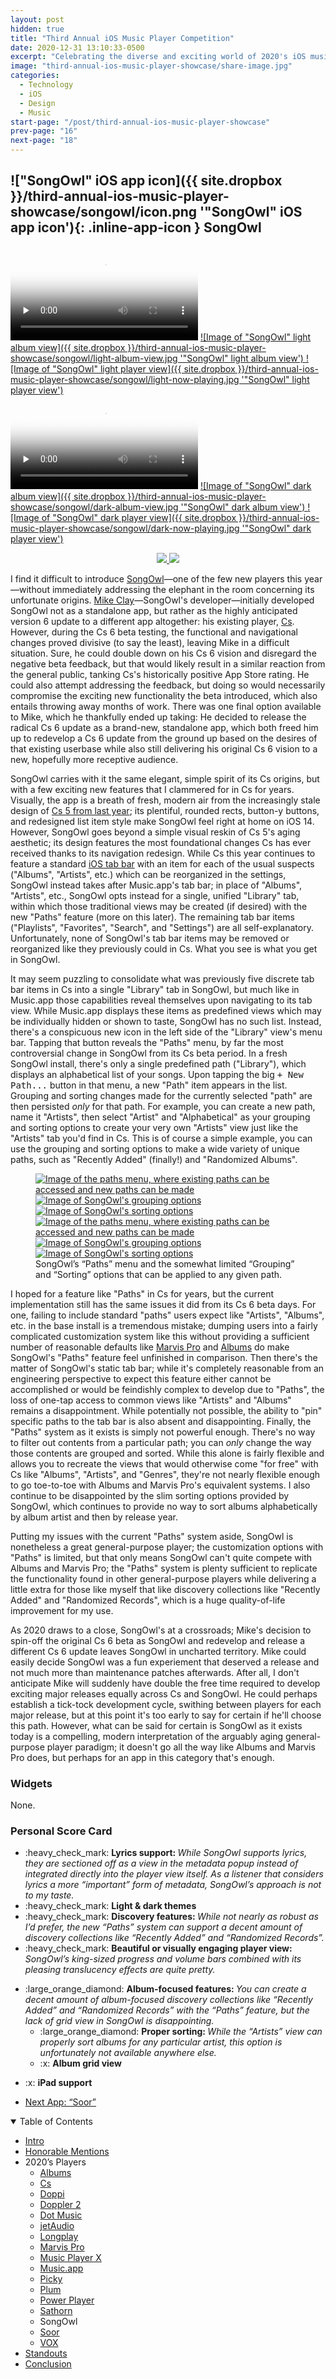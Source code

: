 ```yaml
---
layout: post
hidden: true
title: "Third Annual iOS Music Player Competition"
date: 2020-12-31 13:10:33-0500
excerpt: "Celebrating the diverse and exciting world of 2020's iOS music players."
image: "third-annual-ios-music-player-showcase/share-image.jpg"
categories:
  - Technology
  - iOS
  - Design
  - Music
start-page: "/post/third-annual-ios-music-player-showcase"
prev-page: "16"
next-page: "18"
---
```


## !["SongOwl" iOS app icon]({{ site.dropbox }}/third-annual-ios-music-player-showcase/songowl/icon.png '"SongOwl" iOS app icon'){: .inline-app-icon } SongOwl

<div class="show-when-light edge-to-edge large three-images ios-screenshot">
<video controls preload="none" poster="{{ site.dropbox }}/third-annual-ios-music-player-showcase/songowl/light-usage-poster.jpg" alt="Video demonstrating 'SongOwl' usage in light mode" title="Demonstrating 'SongOwl' usage in light mode">
    <source src="{{ site.dropbox }}/third-annual-ios-music-player-showcase/songowl/light-usage.mp4" type="video/mp4">
    <source src="{{ site.dropbox }}/third-annual-ios-music-player-showcase/songowl/light-usage.webm" type="video/webm">
    <source src="{{ site.dropbox }}/third-annual-ios-music-player-showcase/songowl/light-usage.ogv" type="video/ogg">
    [HTML5 video tag not supported by your browser]
</video>
<a markdown="1" href="{{ site.dropbox }}/third-annual-ios-music-player-showcase/songowl/light-album-view.jpg">
![Image of "SongOwl" light album view]({{ site.dropbox }}/third-annual-ios-music-player-showcase/songowl/light-album-view.jpg '"SongOwl" light album view')
</a>
<a markdown="1" href="{{ site.dropbox }}/third-annual-ios-music-player-showcase/songowl/light-now-playing.jpg">
![Image of "SongOwl" light player view]({{ site.dropbox }}/third-annual-ios-music-player-showcase/songowl/light-now-playing.jpg '"SongOwl" light player view')
</a>
</div>
<div class="show-when-dark edge-to-edge large three-images ios-screenshot">
<video controls preload="none" poster="{{ site.dropbox }}/third-annual-ios-music-player-showcase/songowl/dark-usage-poster.jpg" alt="Video demonstrating 'SongOwl' usage in dark mode" title="Demonstrating 'SongOwl' usage in dark mode">
    <source src="{{ site.dropbox }}/third-annual-ios-music-player-showcase/songowl/dark-usage.mp4" type="video/mp4">
    <source src="{{ site.dropbox }}/third-annual-ios-music-player-showcase/songowl/dark-usage.webm" type="video/webm">
    <source src="{{ site.dropbox }}/third-annual-ios-music-player-showcase/songowl/dark-usage.ogv" type="video/ogg">
    [HTML5 video tag not supported by your browser]
</video>
<a markdown="1" href="{{ site.dropbox }}/third-annual-ios-music-player-showcase/songowl/dark-album-view.jpg">
![Image of "SongOwl" dark album view]({{ site.dropbox }}/third-annual-ios-music-player-showcase/songowl/dark-album-view.jpg '"SongOwl" dark album view')
</a>
<a markdown="1" href="{{ site.dropbox }}/third-annual-ios-music-player-showcase/songowl/dark-now-playing.jpg">
![Image of "SongOwl" dark player view]({{ site.dropbox }}/third-annual-ios-music-player-showcase/songowl/dark-now-playing.jpg '"SongOwl" dark player view')
</a>
</div>

<figure style="text-align:center" class="inline app-download">
<a href="https://apps.apple.com/us/app/songowl-music-player/id1492630850">
<img class="show-when-light" src="{{ site.dropbox }}/third-annual-ios-music-player-showcase/light-download-on-the-app-store.svg" />
<img class="show-when-dark" src="{{ site.dropbox }}/third-annual-ios-music-player-showcase/dark-download-on-the-app-store.svg" />
</a>
</figure>

I find it difficult to introduce [SongOwl](https://apps.apple.com/us/app/songowl-music-player/id1492630850)—one of the few new players this year—without immediately addressing the elephant in the room concerning its unfortunate origins. [Mike Clay](https://twitter.com/CsMusicPlayer)—SongOwl's developer—initially developed SongOwl not as a standalone app, but rather as the highly anticipated version 6 update to a different app altogether: his existing player, [Cs](https://apps.apple.com/us/app/cs-music-player/id924491991). However, during the Cs 6 beta testing, the functional and navigational changes proved divisive (to say the least), leaving Mike in a difficult situation. Sure, he could double down on his Cs 6 vision and disregard the negative beta feedback, but that would likely result in a similar reaction from the general public, tanking Cs's historically positive App Store rating. He could also attempt addressing the feedback, but doing so would necessarily compromise the exciting new functionality the beta introduced, which also entails throwing away months of work. There was one final option available to Mike, which he thankfully ended up taking: He decided to release the radical Cs 6 update as a brand-new, standalone app, which both freed him up to redevelop a Cs 6 update from the ground up based on the desires of that existing userbase while also still delivering his original Cs 6 vision to a new, hopefully more receptive audience.

SongOwl carries with it the same elegant, simple spirit of its Cs origins, but with a few exciting new features that I clammered for in Cs for years. Visually, the app is a breath of fresh, modern air from the increasingly stale design of [Cs 5 from last year](https://barrowclift.me/post/second-annual-ios-music-player-competition#--cs); its plentiful, rounded rects, button-y buttons, and redesigned list item style make SongOwl feel right at home on iOS 14. However, SongOwl goes beyond a simple visual reskin of Cs 5's aging aesthetic; its design features the most foundational changes Cs has ever received thanks to its navigation redesign. While Cs this year continues to feature a standard [iOS tab bar](https://developer.apple.com/design/human-interface-guidelines/ios/bars/tab-bars/) with an item for each of the usual suspects ("Albums", "Artists", etc.) which can be reorganized in the settings, SongOwl instead takes after Music.app's tab bar; in place of "Albums", "Artists", etc., SongOwl opts instead for a single, unified "Library" tab, within which those traditional views may be created (if desired) with the new "Paths" feature (more on this later). The remaining tab bar items ("Playlists", "Favorites", "Search", and "Settings") are all self-explanatory. Unfortunately, none of SongOwl's tab bar items may be removed or reorganized like they previously could in Cs. What you see is what you get in SongOwl.

It may seem puzzling to consolidate what was previously five discrete tab bar items in Cs into a single "Library" tab in SongOwl, but much like in Music.app those capabilities reveal themselves upon navigating to its tab view. While Music.app displays these items as predefined views which may be individually hidden or shown to taste, SongOwl has no such list. Instead, there's a conspicuous new icon in the left side of the "Library" view's menu bar. Tapping that button reveals the "Paths" menu, by far the most controversial change in SongOwl from its Cs beta period. In a fresh SongOwl install, there's only a single predefined path ("Library"), which displays an alphabetical list of your songs. Upon tapping the big <kbd>+ New Path...</kbd> button in that menu, a new "Path" item appears in the list. Grouping and sorting changes made for the currently selected "path" are then persisted *only* for that path. For example, you can create a new path, name it "Artists", then select "Artist" and "Alphabetical" as your grouping and sorting options to create your very own "Artists" view just like the "Artists" tab you'd find in Cs. This is of course a simple example, you can use the grouping and sorting options to make a wide variety of unique paths, such as "Recently Added" (finally!) and "Randomized Albums".

<figure class="three-images ios-screenshot">
<a class="show-when-light" href="{{ site.dropbox }}/third-annual-ios-music-player-showcase/songowl/light-paths-1.webp">
<picture>
  <source srcset="{{ site.dropbox }}/third-annual-ios-music-player-showcase/songowl/light-paths-1.webp">
  <img title="The Paths menu, where existing paths can be accessed and new paths can be made" alt="Image of the paths menu, where existing paths can be accessed and new paths can be made" src="{{ site.dropbox }}/third-annual-ios-music-player-showcase/songowl/light-paths-1.jpg">
</picture>
</a>
<a class="show-when-light" href="{{ site.dropbox }}/third-annual-ios-music-player-showcase/songowl/light-paths-2.webp">
<picture>
  <source srcset="{{ site.dropbox }}/third-annual-ios-music-player-showcase/songowl/light-paths-2.webp">
  <img title="SongOwl's grouping options" alt="Image of SongOwl's grouping options" src="{{ site.dropbox }}/third-annual-ios-music-player-showcase/songowl/light-paths-2.jpg">
</picture>
</a>
<a class="show-when-light" href="{{ site.dropbox }}/third-annual-ios-music-player-showcase/songowl/light-paths-3.webp">
<picture>
  <source srcset="{{ site.dropbox }}/third-annual-ios-music-player-showcase/songowl/light-paths-3.webp">
  <img title="SongOwl's sorting options" alt="Image of SongOwl's sorting options" src="{{ site.dropbox }}/third-annual-ios-music-player-showcase/songowl/light-paths-3.jpg">
</picture>
</a>
<a class="show-when-dark" href="{{ site.dropbox }}/third-annual-ios-music-player-showcase/songowl/dark-paths-1.webp">
<picture>
  <source srcset="{{ site.dropbox }}/third-annual-ios-music-player-showcase/songowl/dark-paths-1.webp">
  <img title="The Paths menu, where existing paths can be accessed and new paths can be made" alt="Image of the paths menu, where existing paths can be accessed and new paths can be made" src="{{ site.dropbox }}/third-annual-ios-music-player-showcase/songowl/dark-paths-1.jpg">
</picture>
</a>
<a class="show-when-dark" href="{{ site.dropbox }}/third-annual-ios-music-player-showcase/songowl/dark-paths-2.webp">
<picture>
  <source srcset="{{ site.dropbox }}/third-annual-ios-music-player-showcase/songowl/dark-paths-2.webp">
  <img title="SongOwl's grouping options" alt="Image of SongOwl's grouping options" src="{{ site.dropbox }}/third-annual-ios-music-player-showcase/songowl/dark-paths-2.jpg">
</picture>
</a>
<a class="show-when-dark" href="{{ site.dropbox }}/third-annual-ios-music-player-showcase/songowl/dark-paths-3.webp">
<picture>
  <source srcset="{{ site.dropbox }}/third-annual-ios-music-player-showcase/songowl/dark-paths-3.webp">
  <img title="SongOwl's sorting options" alt="Image of SongOwl's sorting options" src="{{ site.dropbox }}/third-annual-ios-music-player-showcase/songowl/dark-paths-3.jpg">
</picture>
</a>
<figcaption>SongOwl’s “Paths” menu and the somewhat limited “Grouping” and “Sorting” options that can be applied to any given path.</figcaption>
</figure>

I hoped for a feature like "Paths" in Cs for years, but the current implementation still has the same issues it did from its Cs 6 beta days. For one, failing to include standard "paths" users expect like "Artists", "Albums", etc. in the base install is a tremendous mistake; dumping users into a fairly complicated customization system like this without providing a sufficient number of reasonable defaults like [Marvis Pro] and [Albums] do make SongOwl's "Paths" feature feel unfinished in comparison. Then there's the matter of SongOwl's static tab bar; while it's completely reasonable from an engineering perspective to expect this feature either cannot be accomplished or would be feindishly complex to develop due to "Paths", the loss of one-tap access to common views like "Artists" and "Albums" remains a disappointment. While potentially not possible, the ability to "pin" specific paths to the tab bar is also absent and disappointing. Finally, the "Paths" system as it exists is simply not powerful enough. There's no way to filter out contents from a particular path; you can *only* change the way those contents are grouped and sorted. While this alone is fairly flexible and allows you to recreate the views that would otherwise come "for free" with Cs like "Albums", "Artists", and "Genres", they're not nearly flexible enough to go toe-to-toe with Albums and Marvis Pro's equivalent systems. I also continue to be disappointed by the slim sorting options provided by SongOwl, which continues to provide no way to sort albums alphabetically by album artist and then by release year.

Putting my issues with the current "Paths" system aside, SongOwl is nonetheless a great general-purpose player; the customization options with "Paths" is limited, but that only means SongOwl can't quite compete with Albums and Marvis Pro; the "Paths" system is plenty sufficient to replicate the functionality found in other general-purpose players while delivering a little extra for those like myself that like discovery collections like "Recently Added" and "Randomized Records", which is a huge quality-of-life improvement for my use.

As 2020 draws to a close, SongOwl's at a crossroads; Mike's decision to spin-off the original Cs 6 beta as SongOwl and redevelop and release a different Cs 6 update leaves SongOwl in uncharted territory. Mike could easily decide SongOwl was a fun experiement that deserved a release and not much more than maintenance patches afterwards. After all, I don't anticipate Mike will suddenly have double the free time required to develop exciting major releases equally across Cs and SongOwl. He could perhaps establish a tick-tock development cycle, swithing between players for each major release, but at this point it's too early to say for certain if he'll choose this path. However, what can be said for certain is SongOwl as it exists today is a compelling, modern interpretation of the arguably aging general-purpose player paradigm; it doesn't go all the way like Albums and Marvis Pro does, but perhaps for an app in this category that's enough.

### Widgets

None.

### Personal Score Card

<div class="admonition aside">
<ul class="bare-list emoji-list">
<li><span class="bullet">:heavy_check_mark:</span> <strong>Lyrics support: </strong><em>While SongOwl supports lyrics, they are sectioned off as a view in the metadata popup instead of integrated directly into the player view itself. As a listener that considers lyrics a more “important” form of metadata, SongOwl’s approach is not to my taste.</em></li>
<li><span class="bullet">:heavy_check_mark:</span> <strong>Light & dark themes</strong></li>
<li><span class="bullet">:heavy_check_mark:</span> <strong>Discovery features: </strong><em>While not nearly as robust as I’d prefer, the new “Paths” system can support a decent amount of discovery collections like “Recently Added” and “Randomized Records”.</em></li>
<li><span class="bullet">:heavy_check_mark:</span> <strong>Beautiful or visually engaging player view: </strong><em>SongOwl’s king-sized progress and volume bars combined with its pleasing translucency effects are quite pretty.</em></li>
</ul>

<ul class="bare-list emoji-list">
<li><span class="bullet">:large_orange_diamond:</span> <strong>Album-focused features: </strong><em>You can create a decent amount of album-focused discovery collections like “Recently Added” and “Randomized Records” with the “Paths” feature, but the lack of grid view in SongOwl is disappointing.</em><ul class="bare-list">
  <li><span class="bullet">:large_orange_diamond:</span> <strong>Proper sorting: </strong><em>While the “Artists” view can properly sort albums for any particular artist, this option is unfortunately not available anywhere else.</em></li>
  <li><span class="bullet">:x:</span> <strong>Album grid view</strong></li>
</ul></li>
</ul>

<ul class="bare-list emoji-list">
<li><span class="bullet">:x:</span> <strong>iPad support</strong></li>
</ul>
</div>

<ul id="blog-footer-buttons" class="button-group" style="text-align:left;">
    <li style="margin-left:0;width:auto;"><a href="/post/third-annual-ios-music-player-showcase/18"><p class="button">Next App: “Soor”</p></a></li>
</ul>

<details open>
  <summary>Table of Contents</summary>

  <div class="toc" style="margin-bottom: 1.3rem;">
    <ul>
      <li><a href="/post/third-annual-ios-music-player-showcase/">Intro</a></li>
      <li><a href="/post/third-annual-ios-music-player-showcase/2">Honorable Mentions</a></li>
      <li>2020’s Players
        <ul>
          <li><a href="/post/third-annual-ios-music-player-showcase/3">Albums</a></li>
          <li><a href="/post/third-annual-ios-music-player-showcase/4">Cs</a></li>
          <li><a href="/post/third-annual-ios-music-player-showcase/5">Doppi</a></li>
          <li><a href="/post/third-annual-ios-music-player-showcase/6">Doppler 2</a></li>
          <li><a href="/post/third-annual-ios-music-player-showcase/7">Dot Music</a></li>
          <li><a href="/post/third-annual-ios-music-player-showcase/8">jetAudio</a></li>
          <li><a href="/post/third-annual-ios-music-player-showcase/9">Longplay</a></li>
          <li><a href="/post/third-annual-ios-music-player-showcase/10">Marvis Pro</a></li>
          <li><a href="/post/third-annual-ios-music-player-showcase/11">Music Player X</a></li>
          <li><a href="/post/third-annual-ios-music-player-showcase/12">Music.app</a></li>
          <li><a href="/post/third-annual-ios-music-player-showcase/13">Picky</a></li>
          <li><a href="/post/third-annual-ios-music-player-showcase/14">Plum</a></li>
          <li><a href="/post/third-annual-ios-music-player-showcase/15">Power Player</a></li>
          <li><a href="/post/third-annual-ios-music-player-showcase/16">Sathorn</a></li>
          <li>SongOwl</li>
          <li><a href="/post/third-annual-ios-music-player-showcase/18">Soor</a></li>
          <li><a href="/post/third-annual-ios-music-player-showcase/19">VOX</a></li>
        </ul>
      </li>
      <li><a href="/post/third-annual-ios-music-player-showcase/20">Standouts</a></li>
      <li><a href="/post/third-annual-ios-music-player-showcase/21">Conclusion</a></li>
    </ul>
  </div>
</details>

[Albums]: https://apps.apple.com/us/app/albums-album-focused-player/id1469948986
[Marvis Pro]: https://appaddy.wixsite.com/marvis